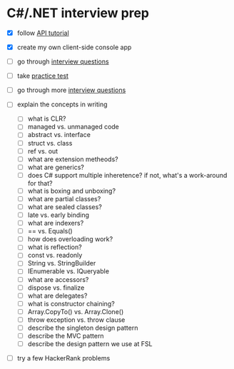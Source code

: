# C#/.NET interview prep

- [x] follow [API tutorial](https://docs.microsoft.com/en-us/aspnet/web-api/overview/advanced/calling-a-web-api-from-a-net-client)
- [x] create my own client-side console app
- [ ] go through [interview questions](https://www.interviewbit.com/c-sharp-interview-questions)
- [ ] take [practice test](https://www.interviewbit.com/c-sharp-interview-questions/#c#-interview-mcqs)
- [ ] go through more [interview questions](https://www.c-sharpcorner.com/UploadFile/puranindia/C-Sharp-interview-questions)
- [ ] explain the concepts in writing

    - [ ] what is CLR?
    - [ ] managed vs. unmanaged code
    - [ ] abstract vs. interface
    - [ ] struct vs. class
    - [ ] ref vs. out
    - [ ] what are extension metheods?
    - [ ] what are generics?
    - [ ] does C# support multiple inheretence? if not, what's a work-around for that?
    - [ ] what is boxing and unboxing?
    - [ ] what are partial classes?
    - [ ] what are sealed classes?
    - [ ] late vs. early binding
    - [ ] what are indexers?
    - [ ] == vs. Equals()
    - [ ] how does overloading work?
    - [ ] what is reflection?
    - [ ] const vs. readonly
    - [ ] String vs. StringBuilder
    - [ ] IEnumerable vs. IQueryable
    - [ ] what are accessors?
    - [ ] dispose vs. finalize
    - [ ] what are delegates?
    - [ ] what is constructor chaining?
    - [ ] Array.CopyTo() vs. Array.Clone()
    - [ ] throw exception vs. throw clause
    - [ ] describe the singleton design pattern
    - [ ] describe the MVC pattern
    - [ ] describe the design pattern we use at FSL

- [ ] try a few HackerRank problems
